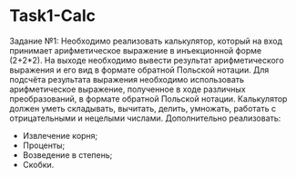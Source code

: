# Task1-Calc
Задание №1:
Необходимо реализовать калькулятор, который на вход принимает арифметическое выражение в инъекционной форме (2+2*2). 
На выходе необходимо вывести результат арифметического выражения и его вид в формате обратной Польской нотации. Для подсчёта результата выражения необходимо использовать арифметическое выражение, полученное в ходе различных преобразований, в формате обратной Польской нотации.
Калькулятор должен уметь складывать, вычитать, делить, умножать, работать с отрицательными и нецелыми числами.
Дополнительно реализовать: 
- Извлечение корня;
- Проценты;
- Возведение в степень;
- Скобки.
